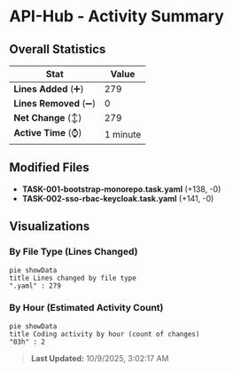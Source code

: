 # API-Hub - Activity Summary 

## Overall Statistics

| Stat                   | Value                                                             |
| ---------------------- | ----------------------------------------------------------------- |
| **Lines Added** (➕)   | 279                                          |
| **Lines Removed** (➖) | 0                                        |
| **Net Change** (↕)    | 279                |
| **Active Time** (⌚)   | 1 minute |


## Modified Files
- **TASK-001-bootstrap-monorepo.task.yaml** (+138, -0)
- **TASK-002-sso-rbac-keycloak.task.yaml** (+141, -0)

## Visualizations

### By File Type (Lines Changed)

```mermaid
pie showData
title Lines changed by file type
".yaml" : 279
```

### By Hour (Estimated Activity Count)

```mermaid
pie showData
title Coding activity by hour (count of changes)
"03h" : 2
```


> **Last Updated:** 10/9/2025, 3:02:17 AM